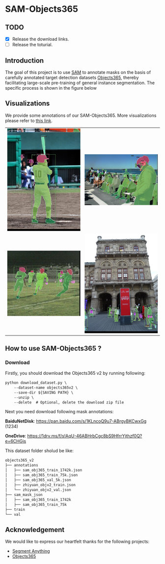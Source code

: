 # SAM-Objects365

## TODO
- [x] Release the download links.
- [ ] Release the toturial.

## Introduction

The goal of this project is to use [SAM](https://github.com/facebookresearch/segment-anything) to annotate masks on the basis of carefully annotated target detection datasets [Objects365](http://www.objects365.org/overview.html), thereby facilitating large-scale pre-training of general instance segmentation. The specific process is shown in the figure below

## Visualizations
We provide some annotations of our SAM-Objects365. More visualizations please refer to [this link](https://github.com/KainingYing/SAM_Objects365/releases/download/demo/obj365_500.zip).

<table>
  <tr>
    <td><img src="assets/objects365_v1_00319323.jpg" width="400" /></td> 
    <td><img src="assets/objects365_v1_00418898.jpg" width="400" /></td>
  </tr>
  <tr>
    <td><img src="assets/objects365_v1_00456796.jpg" width="400" /></td>
    <td><img src="assets/objects365_v2_00900358.jpg" width="400" /></td>
  </tr>
</table>

## How to use SAM-Objects365 ?

### Download
Firstly, you should download the Objects365 v2 by running following:
```shell
python download_dataset.py \
    --dataset-name objects365v2 \
    --save-dir ${SAVING PATH} \
    --unzip \
    --delete  # Optional, delete the download zip file
``` 

Next you need download following mask annotations:

**BaiduNetDisk**: https://pan.baidu.com/s/1KLncoQ9u7-ABrgyBKCwxGg (1234)

**OneDrive**: https://1drv.ms/f/s!AqU-46ABHrbCgc8bS9HfrrYjthzf0Q?e=6CHGjs

This dataset folder sholud be like:

```
objects365_v2
├── annotations
│   ├── sam_obj365_train_1742k.json
│   ├── sam_obj365_train_75k.json
│   ├── sam_obj365_val_5k.json
│   ├── zhiyuan_objv2_train.json
│   └── zhiyuan_objv2_val.json
├── sam_mask_json
│   ├── sam_obj365_train_1742k
│   ├── sam_obj365_train_75k
├── train
└── val
```

## Acknowledgement

We would like to express our heartfelt thanks for the following projects:

- [Segment Anything](https://github.com/facebookresearch/segment-anything)
- [Objects365](http://www.objects365.org/overview.html)

